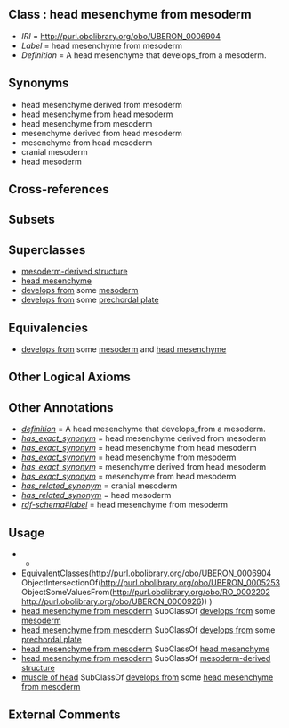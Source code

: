 
## Class : head mesenchyme from mesoderm

 * *IRI* = http://purl.obolibrary.org/obo/UBERON_0006904
 * *Label* = head mesenchyme from mesoderm
 * *Definition* = A head mesenchyme that develops_from a mesoderm.

## Synonyms

 * head mesenchyme derived from mesoderm
 * head mesenchyme from head mesoderm
 * head mesenchyme from mesoderm
 * mesenchyme derived from head mesoderm
 * mesenchyme from head mesoderm
 * cranial mesoderm
 * head mesoderm

## Cross-references


## Subsets


## Superclasses

 * [mesoderm-derived structure](../../UBERON/20/UBERON_0004120.md)
 * [head mesenchyme](../../UBERON/53/UBERON_0005253.md)
 * [develops from](../../RO/02/RO_0002202.md) some [mesoderm](../../UBERON/26/UBERON_0000926.md)
 * [develops from](../../RO/02/RO_0002202.md) some [prechordal plate](../../UBERON/63/UBERON_0003063.md)

## Equivalencies

 * [develops from](../../RO/02/RO_0002202.md) some [mesoderm](../../UBERON/26/UBERON_0000926.md) and [head mesenchyme](../../UBERON/53/UBERON_0005253.md)

## Other Logical Axioms


## Other Annotations

 * *[definition](../../IAO/15/IAO_0000115.md)* = A head mesenchyme that develops_from a mesoderm.
 * *[has_exact_synonym](../../ym/oboInOwl#hasExactSynonym.md)* = head mesenchyme derived from mesoderm
 * *[has_exact_synonym](../../ym/oboInOwl#hasExactSynonym.md)* = head mesenchyme from head mesoderm
 * *[has_exact_synonym](../../ym/oboInOwl#hasExactSynonym.md)* = head mesenchyme from mesoderm
 * *[has_exact_synonym](../../ym/oboInOwl#hasExactSynonym.md)* = mesenchyme derived from head mesoderm
 * *[has_exact_synonym](../../ym/oboInOwl#hasExactSynonym.md)* = mesenchyme from head mesoderm
 * *[has_related_synonym](../../ym/oboInOwl#hasRelatedSynonym.md)* = cranial mesoderm
 * *[has_related_synonym](../../ym/oboInOwl#hasRelatedSynonym.md)* = head mesoderm
 * *[rdf-schema#label](../../el/rdf-schema#label.md)* = head mesenchyme from mesoderm

## Usage

 * -
 * EquivalentClasses(<http://purl.obolibrary.org/obo/UBERON_0006904> ObjectIntersectionOf(<http://purl.obolibrary.org/obo/UBERON_0005253> ObjectSomeValuesFrom(<http://purl.obolibrary.org/obo/RO_0002202> <http://purl.obolibrary.org/obo/UBERON_0000926>)) )
 * [head mesenchyme from mesoderm](../../UBERON/04/UBERON_0006904.md) SubClassOf [develops from](../../RO/02/RO_0002202.md) some [mesoderm](../../UBERON/26/UBERON_0000926.md)
 * [head mesenchyme from mesoderm](../../UBERON/04/UBERON_0006904.md) SubClassOf [develops from](../../RO/02/RO_0002202.md) some [prechordal plate](../../UBERON/63/UBERON_0003063.md)
 * [head mesenchyme from mesoderm](../../UBERON/04/UBERON_0006904.md) SubClassOf [head mesenchyme](../../UBERON/53/UBERON_0005253.md)
 * [head mesenchyme from mesoderm](../../UBERON/04/UBERON_0006904.md) SubClassOf [mesoderm-derived structure](../../UBERON/20/UBERON_0004120.md)
 * [muscle of head](../../UBERON/76/UBERON_0002376.md) SubClassOf [develops from](../../RO/02/RO_0002202.md) some [head mesenchyme from mesoderm](../../UBERON/04/UBERON_0006904.md)

## External Comments

